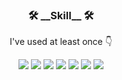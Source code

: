 <h3 align="center">🛠 __Skill__ 🛠</h3>
<p align="center"> I've used at least once 👇 </p>
<p align="center">
<a href="" target="_blank"><img src="https://img.shields.io/badge/Java-FF160B?style=flat-square&logo=Java&logoColor=black"/></a>
<a href="" target="_blank"><img src="https://img.shields.io/badge/JavaScript-FF7800?style=flat-square&logo=JavaScript&logoColor=black"/></a>
<a href="" target="_blank"><img src="https://img.shields.io/badge/SpringBoot-FFF000?style=flat-square&logo=SpringBoot&logoColor=black"/></a>
<a href="" target="_blank"><img src="https://img.shields.io/badge/HyperledgerFabric-68BC71?style=flat-square&logo=Hyperledger&logoColor=black"/></a>
<a href="" target="_blank"><img src="https://img.shields.io/badge/MySql-0094F5?style=flat-square&logo=MySQL&logoColor=black"/></a>
<a href="" target="_blank"><img src="https://img.shields.io/badge/PostgreSQL-004088?style=flat-square&logo=PostgreSQL&logoColor=white"/></a>
<a href="" target="_blank"><img src="https://img.shields.io/badge/JSON-A100FF?style=flat-square&logo=JSON&logoColor=white"/></a>
</p>

